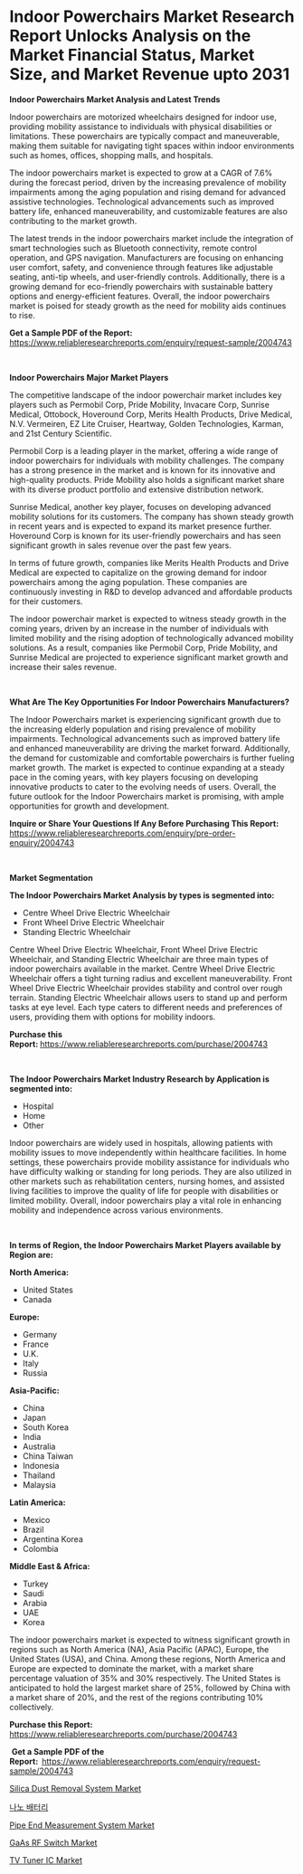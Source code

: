 <p><h1>Indoor Powerchairs Market Research Report Unlocks Analysis on the Market Financial Status, Market Size, and Market Revenue upto 2031</h1></p><p><strong>Indoor Powerchairs Market Analysis and Latest Trends</strong></p>
<p><p>Indoor powerchairs are motorized wheelchairs designed for indoor use, providing mobility assistance to individuals with physical disabilities or limitations. These powerchairs are typically compact and maneuverable, making them suitable for navigating tight spaces within indoor environments such as homes, offices, shopping malls, and hospitals.</p><p>The indoor powerchairs market is expected to grow at a CAGR of 7.6% during the forecast period, driven by the increasing prevalence of mobility impairments among the aging population and rising demand for advanced assistive technologies. Technological advancements such as improved battery life, enhanced maneuverability, and customizable features are also contributing to the market growth.</p><p>The latest trends in the indoor powerchairs market include the integration of smart technologies such as Bluetooth connectivity, remote control operation, and GPS navigation. Manufacturers are focusing on enhancing user comfort, safety, and convenience through features like adjustable seating, anti-tip wheels, and user-friendly controls. Additionally, there is a growing demand for eco-friendly powerchairs with sustainable battery options and energy-efficient features. Overall, the indoor powerchairs market is poised for steady growth as the need for mobility aids continues to rise.</p></p>
<p><strong>Get a Sample PDF of the Report:&nbsp;</strong> <a href="https://www.reliableresearchreports.com/enquiry/request-sample/2004743">https://www.reliableresearchreports.com/enquiry/request-sample/2004743</a></p>
<p>&nbsp;</p>
<p><strong>Indoor Powerchairs Major Market Players</strong></p>
<p><p>The competitive landscape of the indoor powerchair market includes key players such as Permobil Corp, Pride Mobility, Invacare Corp, Sunrise Medical, Ottobock, Hoveround Corp, Merits Health Products, Drive Medical, N.V. Vermeiren, EZ Lite Cruiser, Heartway, Golden Technologies, Karman, and 21st Century Scientific. </p><p>Permobil Corp is a leading player in the market, offering a wide range of indoor powerchairs for individuals with mobility challenges. The company has a strong presence in the market and is known for its innovative and high-quality products. Pride Mobility also holds a significant market share with its diverse product portfolio and extensive distribution network. </p><p>Sunrise Medical, another key player, focuses on developing advanced mobility solutions for its customers. The company has shown steady growth in recent years and is expected to expand its market presence further. Hoveround Corp is known for its user-friendly powerchairs and has seen significant growth in sales revenue over the past few years.</p><p>In terms of future growth, companies like Merits Health Products and Drive Medical are expected to capitalize on the growing demand for indoor powerchairs among the aging population. These companies are continuously investing in R&D to develop advanced and affordable products for their customers.</p><p>The indoor powerchair market is expected to witness steady growth in the coming years, driven by an increase in the number of individuals with limited mobility and the rising adoption of technologically advanced mobility solutions. As a result, companies like Permobil Corp, Pride Mobility, and Sunrise Medical are projected to experience significant market growth and increase their sales revenue.</p></p>
<p>&nbsp;</p>
<p><strong>What Are The Key Opportunities For Indoor Powerchairs Manufacturers?</strong></p>
<p><p>The Indoor Powerchairs market is experiencing significant growth due to the increasing elderly population and rising prevalence of mobility impairments. Technological advancements such as improved battery life and enhanced maneuverability are driving the market forward. Additionally, the demand for customizable and comfortable powerchairs is further fueling market growth. The market is expected to continue expanding at a steady pace in the coming years, with key players focusing on developing innovative products to cater to the evolving needs of users. Overall, the future outlook for the Indoor Powerchairs market is promising, with ample opportunities for growth and development.</p></p>
<p><strong>Inquire or Share Your Questions If Any Before Purchasing This Report:</strong> <a href="https://www.reliableresearchreports.com/enquiry/pre-order-enquiry/2004743">https://www.reliableresearchreports.com/enquiry/pre-order-enquiry/2004743</a></p>
<p>&nbsp;</p>
<p><strong>Market Segmentation</strong></p>
<p><strong>The Indoor Powerchairs Market Analysis by types is segmented into:</strong></p>
<p><ul><li>Centre Wheel Drive Electric Wheelchair</li><li>Front Wheel Drive Electric Wheelchair</li><li>Standing Electric Wheelchair</li></ul></p>
<p><p>Centre Wheel Drive Electric Wheelchair, Front Wheel Drive Electric Wheelchair, and Standing Electric Wheelchair are three main types of indoor powerchairs available in the market. Centre Wheel Drive Electric Wheelchair offers a tight turning radius and excellent maneuverability. Front Wheel Drive Electric Wheelchair provides stability and control over rough terrain. Standing Electric Wheelchair allows users to stand up and perform tasks at eye level. Each type caters to different needs and preferences of users, providing them with options for mobility indoors.</p></p>
<p><strong>Purchase this Report:&nbsp;</strong><a href="https://www.reliableresearchreports.com/purchase/2004743">https://www.reliableresearchreports.com/purchase/2004743</a></p>
<p>&nbsp;</p>
<p><strong>The Indoor Powerchairs Market Industry Research by Application is segmented into:</strong></p>
<p><ul><li>Hospital</li><li>Home</li><li>Other</li></ul></p>
<p><p>Indoor powerchairs are widely used in hospitals, allowing patients with mobility issues to move independently within healthcare facilities. In home settings, these powerchairs provide mobility assistance for individuals who have difficulty walking or standing for long periods. They are also utilized in other markets such as rehabilitation centers, nursing homes, and assisted living facilities to improve the quality of life for people with disabilities or limited mobility. Overall, indoor powerchairs play a vital role in enhancing mobility and independence across various environments.</p></p>
<p>&nbsp;</p>
<p><strong>In terms of Region, the Indoor Powerchairs Market Players available by Region are:</strong></p>
<p>
    <p> <strong> North America: </strong>
        <ul>
            <li>United States</li>
            <li>Canada</li>
        </ul>
        </p> 
    <p> <strong> Europe: </strong>
        <ul>
            <li>Germany</li>
            <li>France</li>
            <li>U.K.</li>
            <li>Italy</li>
            <li>Russia</li>
        </ul>
        </p> 
    <p> <strong> Asia-Pacific: </strong>
        <ul>
            <li>China</li>
            <li>Japan</li>
            <li>South Korea</li>
            <li>India</li>
            <li>Australia</li>
            <li>China Taiwan</li>
            <li>Indonesia</li>
            <li>Thailand</li>
            <li>Malaysia</li>
        </ul>
        </p> 
    <p> <strong> Latin America: </strong>
        <ul>
            <li>Mexico</li>
            <li>Brazil</li>
            <li>Argentina Korea</li>
            <li>Colombia</li>
        </ul>
        </p> 
    <p> <strong> Middle East & Africa: </strong>
        <ul>
            <li>Turkey</li>
            <li>Saudi</li>
            <li>Arabia</li>
            <li>UAE</li>
            <li>Korea</li>
        </ul>
    </p>
    </p>
<p><p>The indoor powerchairs market is expected to witness significant growth in regions such as North America (NA), Asia Pacific (APAC), Europe, the United States (USA), and China. Among these regions, North America and Europe are expected to dominate the market, with a market share percentage valuation of 35% and 30% respectively. The United States is anticipated to hold the largest market share of 25%, followed by China with a market share of 20%, and the rest of the regions contributing 10% collectively.</p></p>
<p><strong>Purchase this Report: </strong><a href="https://www.reliableresearchreports.com/purchase/2004743">https://www.reliableresearchreports.com/purchase/2004743</a></p>
<p>&nbsp;<strong>Get a Sample PDF of the Report:&nbsp;&nbsp;</strong><a href="https://www.reliableresearchreports.com/enquiry/request-sample/2004743">https://www.reliableresearchreports.com/enquiry/request-sample/2004743</a></p>
<p><strong></strong></p>
<p><p><a href="https://cute-banjo-8ca.notion.site/Silica-Dust-Removal-System-Market-Research-Report-The-Key-To-Successful-Business-Strategy-Forecaste-4a614564552f4e7bab735e9ce25b07c9">Silica Dust Removal System Market</a></p><p><a href="https://medium.com/@dolphinka10/%EB%82%98%EB%85%B8%EB%B0%B0%ED%84%B0%EB%A6%AC-%EC%8B%9C%EC%9E%A5-%EC%A2%85%EB%A5%98-%EC%9D%91%EC%9A%A9-%EB%B0%8F-%EC%A7%80%EB%A6%AC%EC%97%90-%EB%8C%80%ED%95%9C-%ED%8F%AC%EA%B4%84%EC%A0%81-%ED%8F%89%EA%B0%80-2fafe36ee1a3">나노 배터리</a></p><p><a href="https://unruly-ladybug-44b.notion.site/Pipe-End-Measurement-System-Market-Dynamics-2024-2031-Also-about-Its-Market-Trends-Projections-an-f6fe3dcb4fe74ac3b886d43bbb05f98d">Pipe End Measurement System Market</a></p><p><a href="https://view.publitas.com/reportprime-1/gaas-rf-switch-market-research-report-forecasted-for-period-from-2024-2031-by-market-type-market-application-and-region/">GaAs RF Switch Market</a></p><p><a href="https://view.publitas.com/reportprime-1/tv-tuner-ic-market-size-growth-and-forecast-from-2024-2031/">TV Tuner IC Market</a></p></p>
